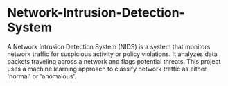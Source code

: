 # Network-Intrusion-Detection-System
A Network Intrusion Detection System (NIDS) is a system that monitors network traffic for suspicious activity or policy violations. It analyzes data packets traveling across a network and flags potential threats. This project uses a machine learning approach to classify network traffic as either 'normal' or 'anomalous'.
